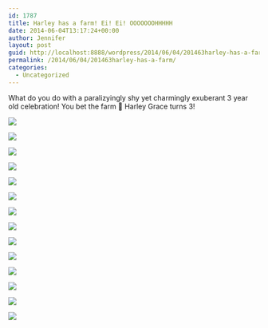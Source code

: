 ```yaml
---
id: 1787
title: Harley has a farm! Ei! Ei! OOOOOOOHHHHH
date: 2014-06-04T13:17:24+00:00
author: Jennifer
layout: post
guid: http://localhost:8888/wordpress/2014/06/04/201463harley-has-a-farm/
permalink: /2014/06/04/201463harley-has-a-farm/
categories:
  - Uncategorized
---
```

What do you do with a paralizyingly shy yet charmingly exuberant 3 year old celebration! You bet the farm 🙂 Harley Grace turns 3!&nbsp;

<div class="image-gallery-wrapper">
  <p>
    <img src="http://static1.squarespace.com/static/50db6bb3e4b015296cd43789/50dfa5b1e4b0dc6320e0b5ea/538c9b95e4b07393fc8771c9/1401736605574/2014-06-01+08.01.54.jpg.54.jpg?format=original" />
  </p>
  
  <p>
    <img src="http://static1.squarespace.com/static/50db6bb3e4b015296cd43789/50dfa5b1e4b0dc6320e0b5ea/538c9b90e4b02af139f945ad/1401736850952/2014-06-01+09.43.59.jpg.59.jpg?format=original" />
  </p>
  
  <p>
    <img src="http://static1.squarespace.com/static/50db6bb3e4b015296cd43789/50dfa5b1e4b0dc6320e0b5ea/538c9b8be4b07393fc8771bb/1401736912589/2014-06-01+09.47.56.jpg.56.jpg?format=original" />
  </p>
  
  <p>
    <img src="http://static1.squarespace.com/static/50db6bb3e4b015296cd43789/50dfa5b1e4b0dc6320e0b5ea/538c9b57e4b07393fc877178/1401736696164/2014-06-01+10.21.39.jpg.39.jpg?format=original" />
  </p>
  
  <p>
    <img src="http://static1.squarespace.com/static/50db6bb3e4b015296cd43789/50dfa5b1e4b0dc6320e0b5ea/538c9b0ae4b07393fc877111/1401736168608/2014-06-01+11.12.29.jpg.29.jpg?format=original" />
  </p>
  
  <p>
    <img src="http://static1.squarespace.com/static/50db6bb3e4b015296cd43789/50dfa5b1e4b0dc6320e0b5ea/538c9b1be4b07393fc877127/1401736233399/2014-06-01+10.54.12.jpg.12.jpg?format=original" />
  </p>
  
  <p>
    <img src="http://static1.squarespace.com/static/50db6bb3e4b015296cd43789/50dfa5b1e4b0dc6320e0b5ea/538c9b1fe4b07393fc87712b/1401736328126/2014-06-01+10.53.11.jpg.11.jpg?format=original" />
  </p>
  
  <p>
    <img src="http://static1.squarespace.com/static/50db6bb3e4b015296cd43789/50dfa5b1e4b0dc6320e0b5ea/538c9b27e4b07393fc877136/1401736422866/2014-06-01+10.50.54.jpg.54.jpg?format=original" />
  </p>
  
  <p>
    <img src="http://static1.squarespace.com/static/50db6bb3e4b015296cd43789/50dfa5b1e4b0dc6320e0b5ea/538c9b23e4b07393fc877131/1401736481325/2014-06-01+10.52.59.jpg.59.jpg?format=original" />
  </p>
  
  <p>
    <img src="http://static1.squarespace.com/static/50db6bb3e4b015296cd43789/50dfa5b1e4b0dc6320e0b5ea/538c9b4ae4b07393fc877161/1401736778532/2014-06-01+10.28.35.jpg.35.jpg?format=original" />
  </p>
  
  <p>
    <img src="http://static1.squarespace.com/static/50db6bb3e4b015296cd43789/50dfa5b1e4b0dc6320e0b5ea/538c9b5de4b07393fc877184/1401737041781/2014-06-01+10.21.35.jpg.35.jpg?format=original" />
  </p>
  
  <p>
    <img src="http://static1.squarespace.com/static/50db6bb3e4b015296cd43789/50dfa5b1e4b0dc6320e0b5ea/538c9b75e4b07393fc87719d/1401736991788/2014-06-01+10.07.16.jpg.16.jpg?format=original" />
  </p>
  
  <p>
    <img src="http://static1.squarespace.com/static/50db6bb3e4b015296cd43789/50dfa5b1e4b0dc6320e0b5ea/538c9afee4b07393fc8770fe/1401736096291/2014-06-01+11.13.03.jpg.03.jpg?format=original" />
  </p>
  
  <p>
    <img src="http://static1.squarespace.com/static/50db6bb3e4b015296cd43789/50dfa5b1e4b0dc6320e0b5ea/538c9af9e4b07393fc8770f6/1401736018128/2014-06-01+11.12.44.jpg.44.jpg?format=original" />
  </p>
</div>